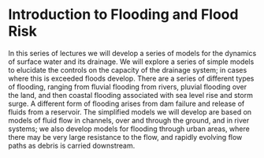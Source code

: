 # Introduction to Flooding and Flood Risk

In this series of lectures we will develop a series of models for the dynamics of surface water and its drainage.
We will explore a series of simple models to elucidate the controls on the capacity of the drainage system; in cases where this is exceeded floods develop. There are a series of different types of flooding, ranging from fluvial flooding from rivers, pluvial flooding over the land, and then coastal flooding associated with sea level rise and storm surge.
A different form of flooding arises from dam failure and release of fluids from a reservoir.
The simplified models we will develop are based on models of fluid flow in channels, over and through the ground, and in river systems; we also develop models for flooding through urban areas, where there may be very large resistance to the flow, and rapidly evolving flow paths as debris is carried downstream.
